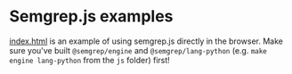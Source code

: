 # Semgrep.js examples

[index.html](./index.html) is an example of using semgrep.js directly in the browser. Make sure you've built `@semgrep/engine` and `@semgrep/lang-python` (e.g. `make engine lang-python` from the `js` folder) first!
